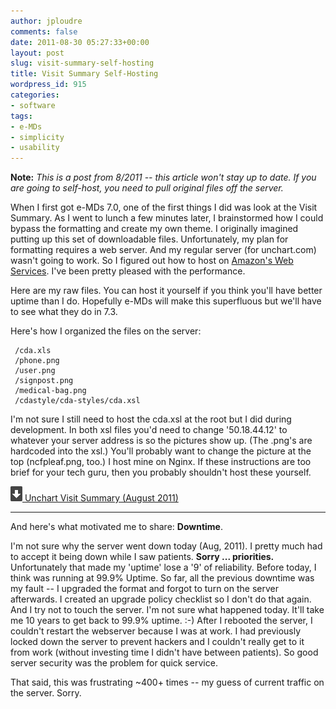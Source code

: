 ```yaml
---
author: jploudre
comments: false
date: 2011-08-30 05:27:33+00:00
layout: post
slug: visit-summary-self-hosting
title: Visit Summary Self-Hosting
wordpress_id: 915
categories:
- software
tags:
- e-MDs
- simplicity
- usability
---
```


**Note:** *This is a post from 8/2011 -- this article won't stay up to date. If you are going to self-host, you need to pull original files off the server.*

When I first got e-MDs 7.0, one of the first things I did was look at the Visit Summary. As I went to lunch a few minutes later, I brainstormed how I could bypass the formatting and create my own theme. I originally imagined putting up this set of downloadable files. Unfortunately, my plan for formatting requires a web server. And my regular server (for unchart.com) wasn't going to work. So I figured out how to host on [Amazon's Web Services](/2011/amazon-web-services/). I've been pretty pleased with the performance. 

Here are my raw files. You can host it yourself if you think you'll have better uptime than I do. Hopefully e-MDs will make this superfluous but we'll have to see what they do in  7.3.

Here's how I organized the files on the server:

     /cda.xls
     /phone.png
     /user.png
     /signpost.png
     /medical-bag.png
     /cdastyle/cda-styles/cda.xsl
     
I'm not sure I still need to host the cda.xsl at the root but I did during development. In both xsl files you'd need to change '50.18.44.12' to whatever your server address is so the pictures show up. (The .png's are hardcoded into the xsl.) You'll probably want to change the picture at the top (ncfpleaf.png, too.) I host mine on Nginx. If these instructions are too brief for your tech guru, then you probably shouldn't host these yourself.

[![](/files/2011/01/57-download.png) Unchart Visit Summary (August 2011)](/files/2011/08/Unchart-Visit-Summary-Aug2011.zip)

-----------------------

And here's what motivated me to share: **Downtime**.

I'm not sure why the server went down today (Aug, 2011). I pretty much had to accept it being down while I saw patients. **Sorry ... priorities.** Unfortunately that made my 'uptime' lose a  '9' of reliability. Before today, I think was running at 99.9% Uptime. So far, all the previous downtime was my fault -- I upgraded the format and forgot to turn on the server afterwards. I created an upgrade policy checklist so I don't do that again. And I try not to touch the server. I'm not sure what happened today. It'll take me 10 years to get back to 99.9% uptime. :-) After I rebooted the server, I couldn't restart the webserver because I was at work. I had previously locked down the server to prevent hackers and I couldn't really get to it from work (without investing time I didn't have between patients). So good server security was the problem for quick service.

That said, this was frustrating ~400+ times -- my guess of current traffic on the server. Sorry.
